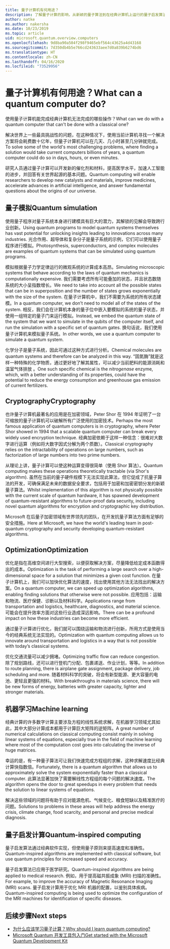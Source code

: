```yaml
---
title: 量子计算机有何用途？
description: 了解量子计算的影响，从新颖的量子算法到在经典计算机上运行的量子启发算法。
author: natke
ms.author: nakersha
ms.date: 10/23/2019
ms.topic: article
uid: microsoft.quantum.overview.computers
ms.openlocfilehash: 9d8ba90a504f298f9465ebf564c43625a4d43168
ms.sourcegitcommit: 7d350db4b5e766cd243633aee7d0a839b6274bd6
ms.translationtype: HT
ms.contentlocale: zh-CN
ms.lasthandoff: 04/16/2020
ms.locfileid: "73529956"
---
```

# <a name="what-can-a-quantum-computer-do"></a><span data-ttu-id="6d5e7-103">量子计算机有何用途？</span><span class="sxs-lookup"><span data-stu-id="6d5e7-103">What can a quantum computer do?</span></span>

<span data-ttu-id="6d5e7-104">使用量子计算机能完成经典计算机无法完成的哪些操作？</span><span class="sxs-lookup"><span data-stu-id="6d5e7-104">What can we do with a quantum computer that can't be done with a classical one?</span></span>

<span data-ttu-id="6d5e7-105">解决世界上一些最具挑战性的问题，在这种情况下，使用当前计算机寻找一个解决方案将会耗费数十亿年，但量子计算机可以在几天、几小时甚至几分钟就完成。</span><span class="sxs-lookup"><span data-stu-id="6d5e7-105">To solve some of the world's most challenging problems, where finding a solution would take current computers billions of years, a quantum computer could do so in days, hours, or even minutes.</span></span>

<span data-ttu-id="6d5e7-106">研究人员通过量子计算可以开发新的催化剂和材料，提高医学水平，加速人工智能的进步，并回答有关世界起源的基本问题。</span><span class="sxs-lookup"><span data-stu-id="6d5e7-106">Quantum computing will enable researchers to develop new catalysts and materials, improve medicines, accelerate advances in artificial intelligence, and answer fundamental questions about the origins of our universe.</span></span>

## <a name="quantum-simulation"></a><span data-ttu-id="6d5e7-107">量子模拟</span><span class="sxs-lookup"><span data-stu-id="6d5e7-107">Quantum simulation</span></span>

<span data-ttu-id="6d5e7-108">使用量子程序对量子系统本身进行建模具有巨大的潜力，其解锁的见解会导致跨行业创新。</span><span class="sxs-lookup"><span data-stu-id="6d5e7-108">Using quantum programs to model quantum systems themselves has vast potential for unlocking insights leading to innovations across many industries.</span></span> <span data-ttu-id="6d5e7-109">光合作用、超导体和复杂分子是量子系统的示例，它们可以使用量子程序进行模拟。</span><span class="sxs-lookup"><span data-stu-id="6d5e7-109">Photosynthesis, superconductors, and complex molecules are examples of quantum systems that can be simulated using quantum programs.</span></span>

<span data-ttu-id="6d5e7-110">模拟根据量子力学定律运行的微观系统的计算成本高昂。</span><span class="sxs-lookup"><span data-stu-id="6d5e7-110">Simulating microscopic systems that behave according to the laws of quantum mechanics is computationally expensive.</span></span> <span data-ttu-id="6d5e7-111">我们需要考虑所有可能叠加的状态，并且状态数随系统的大小呈指数增长。</span><span class="sxs-lookup"><span data-stu-id="6d5e7-111">We need to take into account all the possible states that can be in superposition and the number of states grows exponentially with the size of the system.</span></span> <span data-ttu-id="6d5e7-112">在量子计算机中，我们不需要为系统的所有状态建模。</span><span class="sxs-lookup"><span data-stu-id="6d5e7-112">In a quantum computer, we don’t need to model all of the states of the system.</span></span> <span data-ttu-id="6d5e7-113">相反，我们会在计算机本身的量子位中嵌入要模拟的系统的量子状态，并使用一组特定的量子门来运行模拟。</span><span class="sxs-lookup"><span data-stu-id="6d5e7-113">Instead, we embed the quantum state of the system that we want to simulate in the qubits of the computer itself, and run the simulation with a specific set of quantum gates.</span></span> <span data-ttu-id="6d5e7-114">换句话说，我们使用量子计算机来模拟量子系统。</span><span class="sxs-lookup"><span data-stu-id="6d5e7-114">In other words, we use a quantum computer to simulate a quantum system.</span></span>

<span data-ttu-id="6d5e7-115">化学分子是量子系统，因此可通过这种方式进行分析。</span><span class="sxs-lookup"><span data-stu-id="6d5e7-115">Chemical molecules are quantum systems and therefore can be analyzed in this way.</span></span> <span data-ttu-id="6d5e7-116">“固氮酶”就是这样一种特殊的化学物质，通过更好地了解其属性，可以减少当前肥料的能源消耗和温室气体排放  。</span><span class="sxs-lookup"><span data-stu-id="6d5e7-116">One such specific chemical is the _nitrogenase_ enzyme, which, with a better understanding of its properties, could have the potential to reduce the energy consumption and greenhouse gas emission of current fertilizers.</span></span>

## <a name="cryptography"></a><span data-ttu-id="6d5e7-117">Cryptography</span><span class="sxs-lookup"><span data-stu-id="6d5e7-117">Cryptography</span></span>

<span data-ttu-id="6d5e7-118">也许量子计算机最著名的应用是在加密领域，Peter Shor 在 1994 年证明了一台可缩放的量子计算机可以破解所有广泛使用的加密技术。</span><span class="sxs-lookup"><span data-stu-id="6d5e7-118">Perhaps the most famous application of quantum computers is in cryptography, where Peter Shor showed in 1994 that a scalable quantum computer can break every widely used encryption technique.</span></span>  <span data-ttu-id="6d5e7-119">经典加密依赖于这样一种信念：很难对大数字进行运算（例如将大数字因式分解为两个质数）。</span><span class="sxs-lookup"><span data-stu-id="6d5e7-119">Classical cryptography relies on the intractability of operations on large numbers, such as factorization of large numbers into two prime numbers.</span></span>

<span data-ttu-id="6d5e7-120">从理论上讲，量子计算可以使这种运算变得很简单（使用 Shor 算法）。</span><span class="sxs-lookup"><span data-stu-id="6d5e7-120">Quantum computing makes these operations theoretically tractable (via Shor's algorithm).</span></span> <span data-ttu-id="6d5e7-121">虽然在当前的量子硬件规模下无法实现此算法，但它促成了抗量子算法的开发，可确保满足未来的数据安全要求，包括用于加密和加密密钥分发的新颖量子算法。</span><span class="sxs-lookup"><span data-stu-id="6d5e7-121">Whilst implementation of this algorithm is not physically possible with the current scale of quantum hardware, it has spawned development of quantum-resistant algorithms to future-proof data security, including novel quantum algorithms for encryption and cryptographic key distribution.</span></span>

<span data-ttu-id="6d5e7-122">Microsoft 在后量子加密领域有世界领先的团队，在开发抗量子算法方面有足够的安全措施。</span><span class="sxs-lookup"><span data-stu-id="6d5e7-122">Here at Microsoft, we have the world's leading team in post-quantum cryptography and security developing quantum-resistant algorithms.</span></span>

## <a name="optimization"></a><span data-ttu-id="6d5e7-123">Optimization</span><span class="sxs-lookup"><span data-stu-id="6d5e7-123">Optimization</span></span>

<span data-ttu-id="6d5e7-124">优化是指在高维空间进行大型搜索，以便获取解决方案，尽量降低给定成本函数得出的成本。</span><span class="sxs-lookup"><span data-stu-id="6d5e7-124">Optimization is the task of performing a large search over a high-dimensional space for a solution that minimizes a given cost function.</span></span>   <span data-ttu-id="6d5e7-125">在量子计算机上，我们可以加快优化算法的速度，找出使用其他方法无法找出的解决方案。</span><span class="sxs-lookup"><span data-stu-id="6d5e7-125">On a quantum computer, we can speed up optimization algorithms, enabling finding solutions that otherwise were not possible.</span></span> <span data-ttu-id="6d5e7-126">应用包括：运输和物流、医疗保健、诊断以及材料科学。</span><span class="sxs-lookup"><span data-stu-id="6d5e7-126">Applications range from transportation and logistics, healthcare, diagnostics, and material science.</span></span> <span data-ttu-id="6d5e7-127">可能会在提升效率方面对这些行业造成深远影响。</span><span class="sxs-lookup"><span data-stu-id="6d5e7-127">There can be a profound impact on how these industries can become more efficient.</span></span>

<span data-ttu-id="6d5e7-128">通过量子计算进行优化，我们就可以围绕运输和物流进行创新，所用方式是使用当今的经典系统无法实现的。</span><span class="sxs-lookup"><span data-stu-id="6d5e7-128">Optimization with quantum computing allows us to innovate around transportation and logistics in a way that is not possible with today’s classical systems.</span></span>

<span data-ttu-id="6d5e7-129">优化交通流量可以减少拥堵。</span><span class="sxs-lookup"><span data-stu-id="6d5e7-129">Optimizing traffic flow can reduce congestion.</span></span>  <span data-ttu-id="6d5e7-130">除了规划路线，还可以进行登机门分配、包裹递送、作业计划，等等。</span><span class="sxs-lookup"><span data-stu-id="6d5e7-130">In addition to route planning, there is airplane gate assignment, package delivery, job scheduling and more.</span></span> <span data-ttu-id="6d5e7-131">随着材料科学的突破，将会有新型能源、更大容量的电池、更轻且更强的材料。</span><span class="sxs-lookup"><span data-stu-id="6d5e7-131">With breakthroughs in materials science, there will be new forms of energy, batteries with greater capacity, lighter and stronger materials.</span></span>

## <a name="machine-learning"></a><span data-ttu-id="6d5e7-132">机器学习</span><span class="sxs-lookup"><span data-stu-id="6d5e7-132">Machine learning</span></span>

<span data-ttu-id="6d5e7-133">经典计算的许多数字计算主要涉及方程的线性系统求解，在机器学习领域尤其如此，其中大部分计算成本都用于计算巨大矩阵的逆矩阵。</span><span class="sxs-lookup"><span data-stu-id="6d5e7-133">A great number of numerical calculations on classical computing consist mainly in solving linear systems of equations, especially true in the field of machine learning where most of the computation cost goes into calculating the inverse of huge matrices.</span></span>

<span data-ttu-id="6d5e7-134">幸运的是，有一种量子算法可让我们快速完成方程组的求解，这种求解速度比经典计算快指数倍。</span><span class="sxs-lookup"><span data-stu-id="6d5e7-134">Fortunately, there is a quantum algorithm that allows us to approximately solve the system exponentially faster than a classical computer.</span></span> <span data-ttu-id="6d5e7-135">此算法显著加快了需要解线性方程组的每个问题的解决速度。</span><span class="sxs-lookup"><span data-stu-id="6d5e7-135">The algorithm opens the door to great speedups in every problem that needs the solution to linear systems of equations.</span></span>

<span data-ttu-id="6d5e7-136">解决这些领域的问题将有助于应对能源危机、气候变化、粮食短缺以及精准医疗的问题。</span><span class="sxs-lookup"><span data-stu-id="6d5e7-136">Solutions to problems in these areas will help address the energy crisis, climate change, food scarcity, and personal and precise medical diagnosis.</span></span>

## <a name="quantum-inspired-computing"></a><span data-ttu-id="6d5e7-137">量子启发计算</span><span class="sxs-lookup"><span data-stu-id="6d5e7-137">Quantum-inspired computing</span></span>

<span data-ttu-id="6d5e7-138">量子启发算法通过经典软件实现，但使用量子原则来提高速度和准确性。</span><span class="sxs-lookup"><span data-stu-id="6d5e7-138">Quantum-inspired algorithms are implemented with classical software, but use quantum principles for increased speed and accuracy.</span></span>

<span data-ttu-id="6d5e7-139">量子启发算法已应用于医学研究。</span><span class="sxs-lookup"><span data-stu-id="6d5e7-139">Quantum-inspired algorithms are being applied to medical research.</span></span> <span data-ttu-id="6d5e7-140">例如，用于提高磁共振成象 (MRI) 扫描的准确性。</span><span class="sxs-lookup"><span data-stu-id="6d5e7-140">For example, to improve the accuracy of Magnetic Resonance Imaging (MRI) scans.</span></span> <span data-ttu-id="6d5e7-141">量子启发计算用于优化 MRI 机器的配置，以鉴别具体疾病。</span><span class="sxs-lookup"><span data-stu-id="6d5e7-141">Quantum-inspired computing is being used to optimize the configuration of the MRI machines for identification of specific diseases.</span></span>

## <a name="next-steps"></a><span data-ttu-id="6d5e7-142">后续步骤</span><span class="sxs-lookup"><span data-stu-id="6d5e7-142">Next steps</span></span>

* [<span data-ttu-id="6d5e7-143">为什么应该学习量子计算？</span><span class="sxs-lookup"><span data-stu-id="6d5e7-143">Why should I learn quantum computing?</span></span>](xref:microsoft.quantum.overview.why)
* [<span data-ttu-id="6d5e7-144">Microsoft Quantum 开发工具包入门</span><span class="sxs-lookup"><span data-stu-id="6d5e7-144">Get started with the Microsoft Quantum Development Kit</span></span>](xref:microsoft.quantum.welcome)
